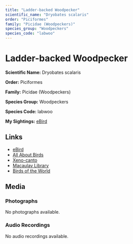 ```yaml
---
title: "Ladder-backed Woodpecker"
scientific_name: "Dryobates scalaris"
order: "Piciformes"
family: "Picidae (Woodpeckers)"
species_group: "Woodpeckers"
species_code: "labwoo"
---
```


# Ladder-backed Woodpecker

**Scientific Name:** Dryobates scalaris

**Order:** Piciformes

**Family:** Picidae (Woodpeckers)

**Species Group:** Woodpeckers

**Species Code:** labwoo

**My Sightings:** [eBird](https://ebird.org/lifelist?r=world&time=life&spp=labwoo)

## Links
* [eBird](https://ebird.org/species/labwoo) 
* [All About Birds](https://www.allaboutbirds.org/guide/labwoo) 
* [Xeno-canto](https://www.xeno-canto.org/species/dryobates-scalaris) 
* [Macaulay Library](https://search.macaulaylibrary.org/catalog?taxonCode=labwoo&sort=rating_rank_desc)
* [Birds of the World](https://birdsoftheworld.org/bow/species/labwoo)

## Media
### Photographs
No photographs available.

### Audio Recordings
No audio recordings available.
